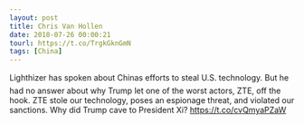 ```yaml
---
layout: post
title: Chris Van Hollen
date: 2018-07-26 00:00:21
tourl: https://t.co/TrgkGknGmN
tags: [China]
---
```

Lighthizer has spoken about Chinas efforts to steal U.S. technology. But he had no answer about why Trump let one of the worst actors, ZTE, off the hook. ZTE stole our technology, poses an espionage threat, and violated our sanctions. Why did Trump cave to President Xi? https://t.co/cvQmyaPZaW